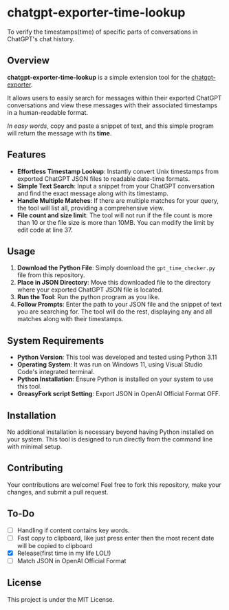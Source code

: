 # chatgpt-exporter-time-lookup

To verify the timestamps(time) of specific parts of conversations in ChatGPT's chat history.

## Overview

**chatgpt-exporter-time-lookup** is a simple extension tool for the [chatgpt-exporter](https://github.com/pionxzh/chatgpt-exporter).

It allows users to easily search for messages within their exported ChatGPT conversations and view these messages with their associated timestamps in a human-readable format.

*In easy words*, copy and paste a snippet of text, and this simple program will return the message with its **time**.

## Features

- **Effortless Timestamp Lookup**: Instantly convert Unix timestamps from exported ChatGPT JSON files to readable date-time formats.
- **Simple Text Search**: Input a snippet from your ChatGPT conversation and find the exact message along with its timestamp.
- **Handle Multiple Matches**: If there are multiple matches for your query, the tool will list all, providing a comprehensive view.
- **File count and size limit**: The tool will not run if the file count is more than 10 or the file size is more than 10MB. You can modify the limit by edit code at line 37.

## Usage

1. **Download the Python File**: Simply download the `gpt_time_checker.py` file from this repository.
2. **Place in JSON Directory**: Move this downloaded file to the directory where your exported ChatGPT JSON file is located.
3. **Run the Tool**: Run the python program as you like.
4. **Follow Prompts**: Enter the path to your JSON file and the snippet of text you are searching for. The tool will do the rest, displaying any and all matches along with their timestamps.

## System Requirements

- **Python Version**: This tool was developed and tested using Python 3.11
- **Operating System**: It was run on Windows 11, using Visual Studio Code's integrated terminal.
- **Python Installation**: Ensure Python is installed on your system to use this tool.
- **GreasyFork script Setting**: Export JSON in OpenAI Official Format OFF.

## Installation

No additional installation is necessary beyond having Python installed on your system. This tool is designed to run directly from the command line with minimal setup.

## Contributing

Your contributions are welcome! Feel free to fork this repository, make your changes, and submit a pull request.

## To-Do

- [ ] Handling if content contains key words.
- [ ] Fast copy to clipboard, like just press enter then the most recent date will be copied to clipboard
- [x] Release(first time in my life LOL!)
- [ ] Match JSON in OpenAI Official Format

## License

This project is under the MIT License.
